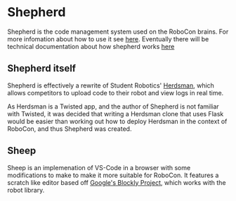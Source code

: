 # Shepherd

Shepherd is the code management system used on the RoboCon brains. For more
infomation about how to use it see
[here](https://hr-robocon.org/docs/connecting.html). Eventually there will be
technical documentation about how shepherd works
[here](https://github.com/systemetric/shepherd/wiki)

## Shepherd itself

Shepherd is effectively a rewrite of Student Robotics' [Herdsman][],
which allows competitors to upload code to their robot and view logs in
real time.

As Herdsman is a Twisted app, and the author of Shepherd is not familiar
with Twisted, it was decided that writing a Herdsman clone that uses
Flask would be easier than working out how to deploy Herdsman in the
context of RoboCon, and thus Shepherd was created.

[Herdsman]: https://github.com/srobo/brain-herdsman

## Sheep

Sheep is an implemenation of VS-Code in a browser with some
modifications to make to make it more suitable for RoboCon. It features
a scratch like editor based off
[Google's Blockly Project](https://developers.google.com/blockly/), which
works with the robot library.

